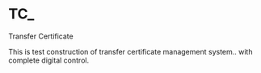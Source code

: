 # TC_
Transfer Certificate

This is test construction of transfer certificate management system.. with complete digital control.
